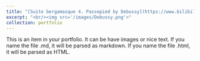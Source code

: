 ```yaml
---
title: "[Suite bergamasque 4. Passepied by Debussy](https://www.bilibili.com/video/BV1pM4y1A7Xz/?spm_id_from=333.999.0.0&vd_source=f022d3c1732efad27ca889de1eec0dc5)"
excerpt: "<br/><img src='/images/Debussy.png'>"
collection: portfolio
---
```


This is an item in your portfolio. It can be have images or nice text. If you name the file .md, it will be parsed as markdown. If you name the file .html, it will be parsed as HTML. 
